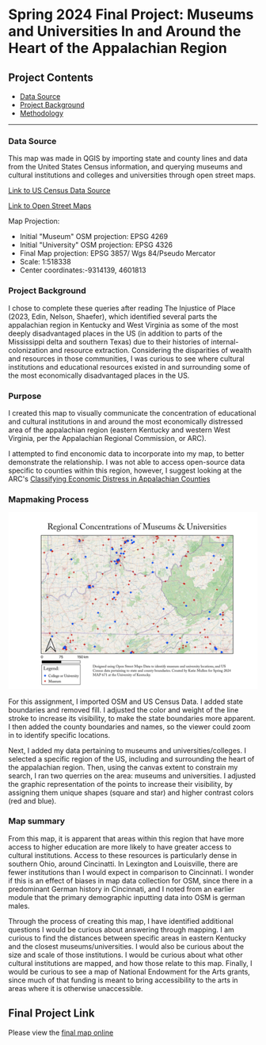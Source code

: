 # Spring 2024 Final Project: Museums and Universities In and Around the Heart of the Appalachian Region

## Project Contents

- [Data Source](#data-source)
- [Project Background](#project-background)
- [Methodology](#methodology)

***

### Data Source
This map was made in QGIS by importing state and county lines and data from the United States Census information, and querying museums and cultural institutions and colleges and universities through open street maps.

<a href="https://www.census.gov/cgi-bin/geo/shapefiles/index.php?year=2023&layergroup=Counties+%28and+equivalent%29" target="_blank">Link to US Census Data Source</a>

<a href="https://www.openstreetmap.org/#map=5/34.904/-115.159" target="_blank">Link to Open Street Maps</a>

Map Projection:

* Initial "Museum" OSM projection: EPSG 4269
* Initial "University" OSM projection: EPSG 4326
* Final Map projection: EPSG 3857/ Wgs 84/Pseudo Mercator
* Scale: 1:518338
* Center coordinates:-9314139, 4601813

### Project Background

I chose to complete these queries after reading The Injustice of Place (2023, Edin, Nelson, Shaefer), which identified several parts the appalachian region in Kentucky and West Virginia as some of the most deeply disadvantaged places in the US (in addition to parts of the Mississippi delta and southern Texas) due to their histories of internal-colonization and resource extraction. Considering the disparities of wealth and resources in those communities, I was curious to see where cultural institutions and educational resources existed in and surrounding some of the most economically disadvantaged places in the US. 

### Purpose

I created this map to visually communicate the concentration of educational and cultural institutions in and around the most economically distressed area of the appalachian region (eastern Kentucky and western West Virginia, per the Appalachian Regional Commission, or ARC).

I attempted to find enconomic data to incorporate into my map, to better demonstrate the relationship. I was not able to access open-source data specific to counties within this region, however, I suggest looking at the ARC's <a href="https://www.arc.gov/classifying-economic-distress-in-appalachian-counties/" target="_blank">Classifying Economic Distress in Appalachian Counties</a>

### Mapmaking Process

![Print Layout of Map](Print.png)

For this assignment, I imported OSM and US Census Data. I added state boundaries and removed fill. I adjusted the color and weight of the line stroke to increase its visibility, to make the state boundaries more apparent. I then added the county boundaries and names, so the viewer could zoom in to identify specific locations. 

Next, I added my data pertaining to museums and universities/colleges. I selected a specific region of the US, including and surrounding the heart of the appalachian region. Then, using the canvas extent to constrain my search, I ran two querries on the area: museums and universities. I adjusted the graphic representation of the points to increase their visibility, by assigning them unique shapes (square and star) and higher contrast colors (red and blue).

### Map summary

From this map, it is apparent that areas within this region that have more access to higher education are more likely to have greater access to cultural institutions. Access to these resources is particularly dense in southern Ohio, around Cincinatti. In Lexington and Louisville, there are fewer institutions than I would expect in comparison to Cincinnati. I wonder if this is an effect of biases in map data collection for OSM, since there in a predominant German history in Cincinnati, and I noted from an earlier module that the primary demographic inputting data into OSM is german males.

Through the process of creating this map, I have identified additional questions I would be curious about answering through mapping. I am curious to find the distances between specific areas in eastern Kentucky and the closest museums/universities. I would also be curious about the size and scale of those institutions. I would be curious about what other cultural institutions are mapped, and how those relate to this map. Finally, I would be curious to see a map of National Endowment for the Arts grants, since much of that funding is meant to bring accessibility to the arts in areas where it is otherwise unaccessible.

## Final Project Link

Please view the [final map online](www.github...)

